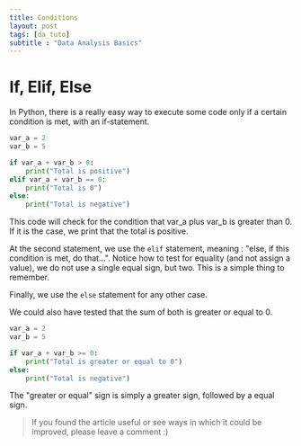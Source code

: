 ```yaml
---
title: Conditions
layout: post
tags: [da_tuto]
subtitle : "Data Analysis Basics"
---
```


<script type="text/javascript" async
src="https://cdn.mathjax.org/mathjax/latest/MathJax.js?config=TeX-MML-AM_CHTML">
</script>

# If, Elif, Else

In Python, there is a really easy way to execute some code only if a certain condition is met, with an if-statement.

```python
var_a = 2
var_b = 5

if var_a + var_b > 0:
	print("Total is positive")
elif var_a + var_b == 0:
	print("Total is 0")
else:
	print("Total is negative")
```

This code will check for the condition that var_a plus var_b is greater than 0. If it is the case, we print that the total is positive.

At the second statement, we use the `elif` statement, meaning : "else, if this condition is met, do that...". Notice how to test for equality (and not assign a value), we do not use a single equal sign, but two. This is a simple thing to remember.

Finally, we use the `else` statement for any other case.

We could also have tested that the sum of both is greater or equal to 0.

```python
var_a = 2
var_b = 5

if var_a + var_b >= 0:
	print("Total is greater or equal to 0")
else:
	print("Total is negative")
```

The "greater or equal" sign is simply a greater sign, followed by a equal sign.

> If you found the article useful or see ways in which it could be improved, please leave a comment :)